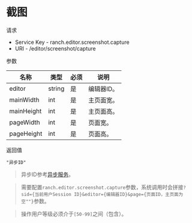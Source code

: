 # 截图

请求
- Service Key - ranch.editor.screenshot.capture
- URI - /editor/screenshot/capture

参数

|名称|类型|必须|说明|
|---|---|---|---|
|editor|string|是|编辑器ID。|
|mainWidth|int|是|主页面宽。|
|mainHeight|int|是|主页面高。|
|pageWidth|int|是|页面宽。|
|pageHeight|int|是|页面高。|

返回值
```
"异步ID"
```

> 异步ID参考[异步服务](../../../ranch-base/doc/async.md)。

> 需要配置`ranch.editor.screenshot.capture`参数，系统调用时会拼接`?sid={当前用户Session ID}&editor={编辑器ID}&page={页面ID，主页面为空""}`参数。

> 操作用户等级必须介于`[50-99]`之间（包含）。
